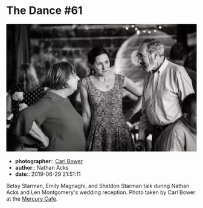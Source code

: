 # The Dance \#61

![Betsy Starman, Emily Magnaghi, and Sheldon Starman talk](assets/2019-06-29-set-4-the-dance-61.webp)

* **photographer**:: [Carl Bower](https://carlbowerphotos.com)  
* **author**:: Nathan Acks  
* **date**:: 2019-06-29 21:51:11

Betsy Starman, Emily Magnaghi, and Sheldon Starman talk during Nathan Acks and Len Montgomery's wedding reception. Photo taken by Carl Bower at the [Mercury Cafe](http://mercurycafe.com).
